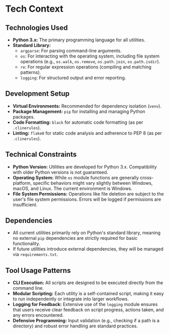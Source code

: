 # Tech Context

## Technologies Used

-   **Python 3.x:** The primary programming language for all utilities.
-   **Standard Library:**
    -   `argparse`: For parsing command-line arguments.
    -   `os`: For interacting with the operating system, including file system operations (e.g., `os.walk`, `os.remove`, `os.path.join`, `os.path.isdir`).
    -   `re`: For regular expression operations (compiling and matching patterns).
    -   `logging`: For structured output and error reporting.

## Development Setup

-   **Virtual Environments:** Recommended for dependency isolation (`venv`).
-   **Package Management:** `pip` for installing and managing Python packages.
-   **Code Formatting:** `black` for automatic code formatting (as per `.clinerules`).
-   **Linting:** `flake8` for static code analysis and adherence to PEP 8 (as per `.clinerules`).

## Technical Constraints

-   **Python Version:** Utilities are developed for Python 3.x. Compatibility with older Python versions is not guaranteed.
-   **Operating System:** While `os` module functions are generally cross-platform, specific behaviors might vary slightly between Windows, macOS, and Linux. The current environment is Windows.
-   **File System Permissions:** Operations like file deletion are subject to the user's file system permissions. Errors will be logged if permissions are insufficient.

## Dependencies

-   All current utilities primarily rely on Python's standard library, meaning no external `pip` dependencies are strictly required for basic functionality.
-   If future utilities introduce external dependencies, they will be managed via `requirements.txt`.

## Tool Usage Patterns

-   **CLI Execution:** All scripts are designed to be executed directly from the command line.
-   **Modular Scripting:** Each utility is a self-contained script, making it easy to run independently or integrate into larger workflows.
-   **Logging for Feedback:** Extensive use of the `logging` module ensures that users receive clear feedback on script progress, actions taken, and any errors encountered.
-   **Defensive Programming:** Input validation (e.g., checking if a path is a directory) and robust error handling are standard practices.
